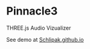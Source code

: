 <!--
@Author: Guillaume de Matos <schlipak>
@Date:   18-Aug-2016
@Email:  g.de.matos@free.fr
@Last modified by:   schlipak
@Last modified time: 19-Aug-2016
-->

# Pinnacle3

THREE.js Audio Vizualizer

See demo at [Schlipak.github.io](http://schlipak.github.io/Pinnacle3/)
